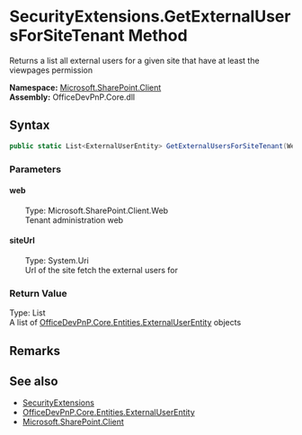# SecurityExtensions.GetExternalUsersForSiteTenant Method  
 Returns a list all external users for a given site that have at least the viewpages permission   

**Namespace:** [Microsoft.SharePoint.Client](Microsoft.SharePoint.Client.md)  
**Assembly:** OfficeDevPnP.Core.dll  
## Syntax
```C#
public static List<ExternalUserEntity> GetExternalUsersForSiteTenant(Web web, Uri siteUrl)
```
### Parameters
#### web  
&emsp;&emsp;Type: Microsoft.SharePoint.Client.Web  
&emsp;&emsp;Tenant administration web  

  

#### siteUrl  
&emsp;&emsp;Type: System.Uri  
&emsp;&emsp;Url of the site fetch the external users for  

  

### Return Value
Type: List<ExternalUserEntity>  
A list of  [OfficeDevPnP.Core.Entities.ExternalUserEntity](OfficeDevPnP.Core.Entities.ExternalUserEntity.md)  objects  


## Remarks
  
## See also
- [SecurityExtensions](Microsoft.SharePoint.Client.SecurityExtensions.md) 
- [OfficeDevPnP.Core.Entities.ExternalUserEntity](OfficeDevPnP.Core.Entities.ExternalUserEntity.md)
- [Microsoft.SharePoint.Client](Microsoft.SharePoint.Client.md) 
